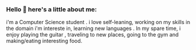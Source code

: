 ### Hello 👋 here's a little about me:


i'm a  Computer Science student . i love self-leaning, working on my skills in the domain i'm intereste in, learning new languages . In my spare time, i enjoy playing the guitar , traveling to new places, going to the gym and making/eating interesting food.
